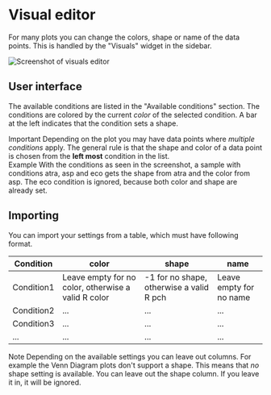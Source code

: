 # Visual editor

For many plots you can change the colors, shape or name of the data points.
This is handled by the "Visuals" widget in the sidebar.

![Screenshot of visuals editor](helppages/visualEditor.png)

## User interface

The available conditions are listed in the "Available conditions" section.
The conditions are colored by the current *color* of the selected condition.
A bar at the left indicates that the condition sets a shape.

<div class="well help-box">
<label>Important</label> Depending on the plot you may have data points where <em>multiple conditions</em>
apply. The general rule is that the shape and color of a data point is chosen
from the <strong>left most</strong> condition in the list.
</div>

<div class="well help-box">
<label>Example</label> With the conditions as seen in the screenshot, a sample with conditions
atra, asp and eco gets the shape from atra and the color from asp.
The eco condition is ignored, because both color and shape are already set.
</div>

## Importing

You can import your settings from a table, which must have following format.

| Condition  | color                                               | shape                                    | name                    |
|------------|-----------------------------------------------------|------------------------------------------|-------------------------|
| Condition1 | Leave empty for no color, otherwise a valid R color | -1 for no shape, otherwise a valid R pch | Leave empty for no name |
| Condition2 | ...                                                 | ...                                      | ...                     |
| Condition3 | ...                                                 | ...                                      | ...                     |
| ...        | ...                                                 | ...                                      | ...                     |

<div class="well help-box">
<label>Note</label> Depending on the available settings you can leave out columns. For example the Venn Diagram plots don't support a shape.
This means that <em>no</em> shape setting is available. You can leave out the shape column. If you leave it in, it will be ignored.
</div>
